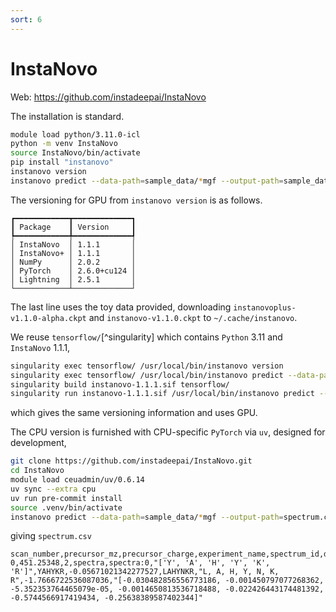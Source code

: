 ```yaml
---
sort: 6
---
```


# InstaNovo

Web: <https://github.com/instadeepai/InstaNovo>

The installation is standard.

```bash
module load python/3.11.0-icl
python -m venv InstaNovo
source InstaNovo/bin/activate
pip install "instanovo"
instanovo version
instanovo predict --data-path=sample_data/*mgf --output-path=sample_data/spectra.csv
```

The versioning for GPU from `instanovo version` is as follows.

```
┏━━━━━━━━━━━━┳━━━━━━━━━━━━━┓
┃ Package    ┃ Version     ┃
┡━━━━━━━━━━━━╇━━━━━━━━━━━━━┩
│ InstaNovo  │ 1.1.1       │
│ InstaNovo+ │ 1.1.1       │
│ NumPy      │ 2.0.2       │
│ PyTorch    │ 2.6.0+cu124 │
│ Lightning  │ 2.5.1       │
└────────────┴─────────────┘
```

The last line uses the toy data provided, downloading `instanovoplus-v1.1.0-alpha.ckpt` and `instanovo-v1.1.0.ckpt` to `~/.cache/instanovo`.

We reuse `tensorflow/`[^singularity] which contains `Python` 3.11 and `InstaNovo` 1.1.1,

```bash
singularity exec tensorflow/ /usr/local/bin/instanovo version
singularity exec tensorflow/ /usr/local/bin/instanovo predict --data-path=InstaNovo/src/sample_data/*.mgf --output-path=spectra.csv
singularity build instanovo-1.1.1.sif tensorflow/
singularity run instanovo-1.1.1.sif /usr/local/bin/instanovo predict --data-path=sample_data/*mgf --output-path=new.csv
```

which gives the same versioning information and uses GPU.

The CPU version is furnished with CPU-specific `PyTorch` via `uv`, designed for development,

```bash
git clone https://github.com/instadeepai/InstaNovo.git
cd InstaNovo
module load ceuadmin/uv/0.6.14
uv sync --extra cpu
uv run pre-commit install
source .venv/bin/activate
instanovo predict --data-path=sample_data/*mgf --output-path=spectrum.csv
```

giving `spectrum.csv`

```
scan_number,precursor_mz,precursor_charge,experiment_name,spectrum_id,diffusion_predictions_tokenised,diffusion_predictions,diffusion_log_probabilities,transformer_predictions,transformer_predictions_tokenised,transformer_log_probabilities,transformer_token_log_probabilities
0,451.25348,2,spectra,spectra:0,"['Y', 'A', 'H', 'Y', 'K', 'R']",YAHYKR,-0.05671021342277527,LAHYNKR,"L, A, H, Y, N, K, R",-1.7666722536087036,"[-0.030482856556773186, -0.001450797077268362, -5.352353764465079e-05, -0.0014650813536718488, -0.022426443174481392, -0.5744566917419434, -0.25638389587402344]"
```
